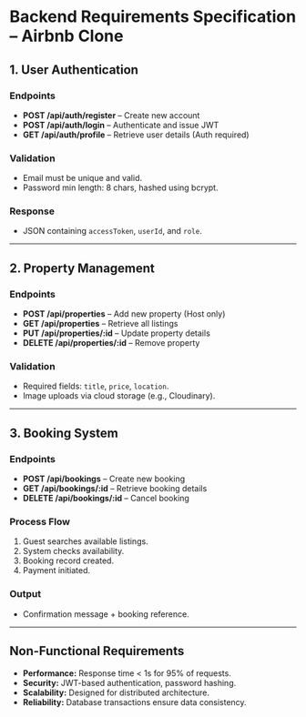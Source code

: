 # Backend Requirements Specification – Airbnb Clone

## 1. User Authentication

### Endpoints

- **POST /api/auth/register** – Create new account
- **POST /api/auth/login** – Authenticate and issue JWT
- **GET /api/auth/profile** – Retrieve user details (Auth required)

### Validation

- Email must be unique and valid.
- Password min length: 8 chars, hashed using bcrypt.

### Response

- JSON containing `accessToken`, `userId`, and `role`.

---

## 2. Property Management

### Endpoints

- **POST /api/properties** – Add new property (Host only)
- **GET /api/properties** – Retrieve all listings
- **PUT /api/properties/:id** – Update property details
- **DELETE /api/properties/:id** – Remove property

### Validation

- Required fields: `title`, `price`, `location`.
- Image uploads via cloud storage (e.g., Cloudinary).

---

## 3. Booking System

### Endpoints

- **POST /api/bookings** – Create new booking
- **GET /api/bookings/:id** – Retrieve booking details
- **DELETE /api/bookings/:id** – Cancel booking

### Process Flow

1. Guest searches available listings.
2. System checks availability.
3. Booking record created.
4. Payment initiated.

### Output

- Confirmation message + booking reference.

---

## Non-Functional Requirements

- **Performance:** Response time < 1s for 95% of requests.
- **Security:** JWT-based authentication, password hashing.
- **Scalability:** Designed for distributed architecture.
- **Reliability:** Database transactions ensure data consistency.
